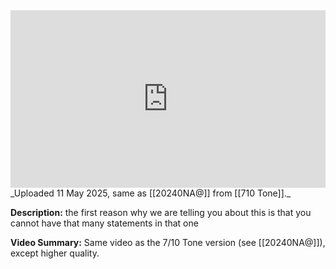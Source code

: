 
<iframe 
  src="https://drive.google.com/file/d/150TeGTvz00Bi-EHaNtsXRuNbVP-L5AfM/preview"  
  style="width:100%; aspect-ratio:16/9; border:0;"
  allowfullscreen>
</iframe>
_Uploaded 11 May 2025, same as [[20240NA@]] from [[710 Tone]]._

**Description:** the first reason why we are telling you about this is that you cannot have that many statements in that one

**Video Summary:** Same video as the 7/10 Tone version (see [[20240NA@]]), except higher quality.